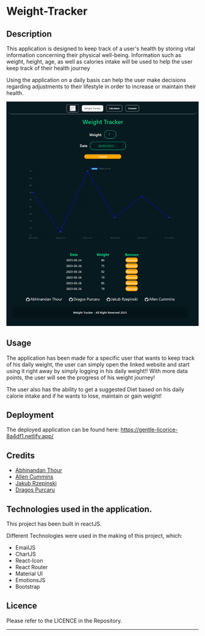 # Weight-Tracker


## Description

This application is designed to keep track of a user's health by storing vital information concerning their physical well-being.
Information such as weight, height, age, as well as calories intake will be used to help the user keep track of their health journey

Using the application on a daily basis can help the user make decisions regarding adjustments to their lifestyle in order to increase or maintain their health.


![screenshot](./public/screenshot.png)


## Usage

The application has been made for a specific user that wants to keep track of his daily weight, the user can simply open the linked website and start using it right away by simply logging in his daily weight!! With more data points, the user will see the progress of his weight journey!

The user also has the ability to get a suggested Diet based on his daily calorie intake and if he wants to lose, maintain or gain weight!


## Deployment

The deployed application can be found here: https://gentle-licorice-8a4df1.netlify.app/


## Credits

* [Abhinandan Thour](https://github.com/Bh00fie)  
* [Allen Cummins](https://github.com/Allen-EC)  
* [Jakub Rzepinski](https://github.com/rzepa000)  
* [Dragos Purcaru](https://github.com/DrGoshD)  


## Technologies used in the application.

This project has been built in reactJS.

Different Technologies were used in the making of this project, which:
* EmailJS
* ChartJS
* React-Icon
* React Router
* Material UI
* EmotionsJS
* Bootstrap


## Licence

Please refer to the LICENCE in the Repository.

---

